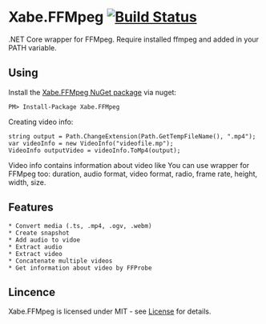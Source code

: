 # Xabe.FFMpeg  [![Build Status](https://travis-ci.org/tomaszzmuda/Xabe.FFMpeg.svg?branch=master)](https://travis-ci.org/tomaszzmuda/Xabe.FFMpeg)

.NET Core wrapper for FFMpeg.
Require installed ffmpeg and added in your PATH variable.

## Using ##

Install the [Xabe.FFMpeg NuGet package](https://www.nuget.org/packages/Xabe.FFMpeg "") via nuget:

	PM> Install-Package Xabe.FFMpeg
	
Creating video info:

	string output = Path.ChangeExtension(Path.GetTempFileName(), ".mp4");
	var videoInfo = new VideoInfo("videofile.mp");
	VideoInfo outputVideo = videoInfo.ToMp4(output);
	
Video info contains information about video like 
You can use wrapper for FFMpeg too: duration, audio format, video format, radio, frame rate, height, width, size.

## Features ##

	* Convert media (.ts, .mp4, .ogv, .webm)
	* Create snapshot
	* Add audio to vidoe
	* Extract audio
	* Extract video
	* Concatenate multiple videos
	* Get information about video by FFProbe
	
## Lincence ## 

Xabe.FFMpeg is licensed under MIT - see [License](LICENSE.md) for details.
